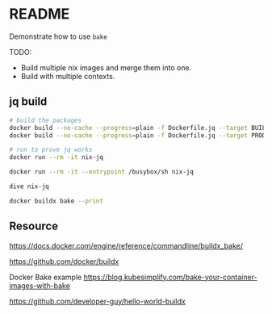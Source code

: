 # README

Demonstrate how to use `bake`  

TODO:

* Build multiple nix images and merge them into one.  
* Build with multiple contexts.  

## jq build

```sh
# build the packages 
docker build --no-cache --progress=plain -f Dockerfile.jq --target BUILDER -t nix-jq .  
docker build --no-cache --progress=plain -f Dockerfile.jq --target PRODUCTION -t nix-jq .    

# run to prove jq works
docker run --rm -it nix-jq

docker run --rm -it --entrypoint /busybox/sh nix-jq 

dive nix-jq

```

```sh
docker buildx bake --print
```

## Resource

https://docs.docker.com/engine/reference/commandline/buildx_bake/

https://github.com/docker/buildx

Docker Bake example
https://blog.kubesimplify.com/bake-your-container-images-with-bake

https://github.com/developer-guy/hello-world-buildx

